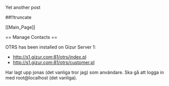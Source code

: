 Yet another post

[meta:author]: <> (Jonas Colmsjo)
[meta:title]: <> (Manage-contacts.md)
[meta:date]: <> (2012-01-01)
[meta:nested:key]: <> (Metadata value)

##!!truncate


[[Main_Page]]

== Manage Contacts ==

OTRS has been installed on Gizur Server 1:

* http://s1.gizur.com:81/otrs/index.pl
* http://s1.gizur.com:81/otrs/customer.pl


Har lagt upp jonas (det vanliga tror jag) som användare. Ska gå att logga in med root@localhost (det vanliga).

